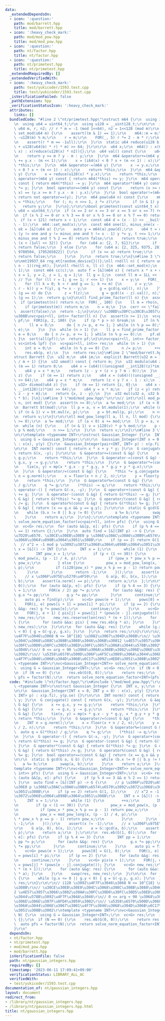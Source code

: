 ```yaml
---
data:
  _extendedDependsOn:
  - icon: ':question:'
    path: mod/barrett.hpp
    title: mod/barrett.hpp
  - icon: ':heavy_check_mark:'
    path: mod/mod_pow.hpp
    title: mod/mod_pow.hpp
  - icon: ':question:'
    path: nt/factor.hpp
    title: nt/factor.hpp
  - icon: ':question:'
    path: nt/primetest.hpp
    title: nt/primetest.hpp
  _extendedRequiredBy: []
  _extendedVerifiedWith:
  - icon: ':heavy_check_mark:'
    path: test/yukicoder/1593.test.cpp
    title: test/yukicoder/1593.test.cpp
  _isVerificationFailed: false
  _pathExtension: hpp
  _verificationStatusIcon: ':heavy_check_mark:'
  attributes:
    links: []
  bundledCode: "#line 2 \"nt/primetest.hpp\"\nstruct m64 {\r\n  using i64 = int64_t;\r\
    \n  using u64 = uint64_t;\r\n  using u128 = __uint128_t;\r\n\r\n  inline static\
    \ u64 m, r, n2; // r * m = -1 (mod 1<<64), n2 = 1<<128 (mod m)\r\n  static void\
    \ set_mod(u64 m) {\r\n    assert((m & 1) == 1);\r\n    m64::m = m;\r\n    n2 =\
    \ -u128(m) % m;\r\n    r = m;\r\n    FOR(_, 5) r *= 2 - m * r;\r\n    r = -r;\r\
    \n    assert(r * m == -1ull);\r\n  }\r\n  static u64 reduce(u128 b) { return (b\
    \ + u128(u64(b) * r) * m) >> 64; }\r\n\r\n  u64 x;\r\n  m64() : x(0) {}\r\n  m64(u64\
    \ x) : x(reduce(u128(x) * n2)){};\r\n  u64 val() const {\r\n    u64 y = reduce(x);\r\
    \n    return y >= m ? y - m : y;\r\n  }\r\n  m64 &operator+=(m64 y) {\r\n    x\
    \ += y.x - (m << 1);\r\n    x = (i64(x) < 0 ? x + (m << 1) : x);\r\n    return\
    \ *this;\r\n  }\r\n  m64 &operator-=(m64 y) {\r\n    x -= y.x;\r\n    x = (i64(x)\
    \ < 0 ? x + (m << 1) : x);\r\n    return *this;\r\n  }\r\n  m64 &operator*=(m64\
    \ y) {\r\n    x = reduce(u128(x) * y.x);\r\n    return *this;\r\n  }\r\n  m64\
    \ operator+(m64 y) const { return m64(*this) += y; }\r\n  m64 operator-(m64 y)\
    \ const { return m64(*this) -= y; }\r\n  m64 operator*(m64 y) const { return m64(*this)\
    \ *= y; }\r\n  bool operator==(m64 y) const {\r\n    return (x >= m ? x - m :\
    \ x) == (y.x >= m ? y.x - m : y.x);\r\n  }\r\n  bool operator!=(m64 y) const {\
    \ return not operator==(y); }\r\n  m64 pow(u64 n) const {\r\n    m64 y = 1, z\
    \ = *this;\r\n    for (; n; n >>= 1, z *= z)\r\n      if (n & 1) y *= z;\r\n \
    \   return y;\r\n  }\r\n};\r\n\r\nbool primetest(const uint64_t x) {\r\n  using\
    \ u64 = uint64_t;\r\n  if (x == 2 or x == 3 or x == 5 or x == 7) return true;\r\
    \n  if (x % 2 == 0 or x % 3 == 0 or x % 5 == 0 or x % 7 == 0) return false;\r\n\
    \  if (x < 121) return x > 1;\r\n  const u64 d = (x - 1) >> __builtin_ctzll(x\
    \ - 1);\r\n  m64::set_mod(x);\r\n  const m64 one(1), minus_one(x - 1);\r\n  auto\
    \ ok = [&](u64 a) {\r\n    auto y = m64(a).pow(d);\r\n    u64 t = d;\r\n    while\
    \ (y != one and y != minus_one and t != x - 1) y *= y, t <<= 1;\r\n    if (y !=\
    \ minus_one and t % 2 == 0) return false;\r\n    return true;\r\n  };\r\n  if\
    \ (x < (1ull << 32)) {\r\n    for (u64 a: {2, 7, 61})\r\n      if (not ok(a))\
    \ return false;\r\n  } else {\r\n    for (u64 a: {2, 325, 9375, 28178, 450775,\
    \ 9780504, 1795265022}) {\r\n      if (x <= a) return true;\r\n      if (not ok(a))\
    \ return false;\r\n    }\r\n  }\r\n  return true;\r\n}\n#line 3 \"nt/factor.hpp\"\
    \n\nmt19937_64 rng_mt{random_device{}()};\nll rnd(ll n) { return uniform_int_distribution<ll>(0,\
    \ n - 1)(rng_mt); }\n\nll rho(ll n, ll c) {\n  m64::set_mod(n);\n  assert(n >\
    \ 1);\n  const m64 cc(c);\n  auto f = [&](m64 x) { return x * x + cc; };\n  m64\
    \ x = 1, y = 2, z = 1, q = 1;\n  ll g = 1;\n  const ll m = 1LL << (__lg(n) / 5);\
    \ // ?\n  for (ll r = 1; g == 1; r <<= 1) {\n    x = y;\n    FOR(_, r) y = f(y);\n\
    \    for (ll k = 0; k < r and g == 1; k += m) {\n      z = y;\n      FOR(_, min(m,\
    \ r - k)) y = f(y), q *= x - y;\n      g = gcd(q.val(), n);\n    }\n  }\n  if\
    \ (g == n) do {\n      z = f(z);\n      g = gcd((x - z).val(), n);\n    } while\
    \ (g == 1);\n  return g;\n}\n\nll find_prime_factor(ll n) {\n  assert(n > 1);\n\
    \  if (primetest(n)) return n;\n  FOR(_, 100) {\n    ll m = rho(n, rnd(n));\n\
    \    if (primetest(m)) return m;\n    n = m;\n  }\n  cerr << \"failed\" << endl;\n\
    \  assert(false);\n  return -1;\n}\n\n// \u30BD\u30FC\u30C8\u3057\u3066\u304F\u308C\
    \u308B\nvc<pair<ll, int>> factor(ll n) {\n  assert(n >= 1);\n  vc<pair<ll, int>>\
    \ pf;\n  FOR3(p, 2, 100) {\n    if (p * p > n) break;\n    if (n % p == 0) {\n\
    \      ll e = 0;\n      do { n /= p, e += 1; } while (n % p == 0);\n      pf.eb(p,\
    \ e);\n    }\n  }\n  while (n > 1) {\n    ll p = find_prime_factor(n);\n    ll\
    \ e = 0;\n    do { n /= p, e += 1; } while (n % p == 0);\n    pf.eb(p, e);\n \
    \ }\n  sort(all(pf));\n  return pf;\n}\n\nvc<pair<ll, int>> factor_by_lpf(ll n,\
    \ vc<int>& lpf) {\n  vc<pair<ll, int>> res;\n  while (n > 1) {\n    int p = lpf[n];\n\
    \    int e = 0;\n    while (n % p == 0) {\n      n /= p;\n      ++e;\n    }\n\
    \    res.eb(p, e);\n  }\n  return res;\n}\n#line 2 \"mod/barrett.hpp\"\n\n// https://github.com/atcoder/ac-library/blob/master/atcoder/internal_math.hpp\n\
    struct Barrett {\n  u32 m;\n  u64 im;\n  explicit Barrett(u32 m = 1) : m(m), im(u64(-1)\
    \ / m + 1) {}\n  u32 umod() const { return m; }\n  u32 modulo(u64 z) {\n    if\
    \ (m == 1) return 0;\n    u64 x = (u64)(((unsigned __int128)(z)*im) >> 64);\n\
    \    u64 y = x * m;\n    return (z - y + (z < y ? m : 0));\n  }\n  u64 floor(u64\
    \ z) {\n    if (m == 1) return z;\n    u64 x = (u64)(((unsigned __int128)(z)*im)\
    \ >> 64);\n    u64 y = x * m;\n    return (z < y ? x - 1 : x);\n  }\n  pair<u64,\
    \ u32> divmod(u64 z) {\n    if (m == 1) return {z, 0};\n    u64 x = (u64)(((unsigned\
    \ __int128)(z)*im) >> 64);\n    u64 y = x * m;\n    if (z < y) return {x - 1,\
    \ z - y + m};\n    return {x, z - y};\n  }\n  u32 mul(u32 a, u32 b) { return modulo(u64(a)\
    \ * b); }\n};\n#line 3 \"mod/mod_pow.hpp\"\n\r\n// int\r\nll mod_pow(ll a, ll\
    \ n, int mod) {\r\n  assert(n >= 0);\r\n  a %= mod;\r\n  if (a < 0) a += mod;\r\
    \n  Barrett bt(mod);\r\n  ll p = a, v = bt.modulo(1);\r\n  while (n) {\r\n   \
    \ if (n & 1) v = bt.mul(v, p);\r\n    p = bt.mul(p, p);\r\n    n >>= 1;\r\n  }\r\
    \n  return v;\r\n}\r\n\r\nll mod_pow_long(ll a, ll n, ll mod) {\r\n  assert(n\
    \ >= 0);\r\n  a %= mod;\r\n  if (a < 0) a += mod;\r\n  ll p = a, v = 1 % mod;\r\
    \n  while (n) {\r\n    if (n & 1) v = i128(v) * p % mod;\r\n    p = i128(p) *\
    \ p % mod;\r\n    n >>= 1;\r\n  }\r\n  return v;\r\n}\r\n#line 3 \"nt/gaussian_integers.hpp\"\
    \n\r\ntemplate <typename INT>\r\nstruct Gaussian_Integer {\r\n  INT x, y;\r\n\
    \  using G = Gaussian_Integer;\r\n\r\n  Gaussian_Integer(INT x = 0, INT y = 0)\
    \ : x(x), y(y) {}\r\n  Gaussian_Integer(pair<INT, INT> p) : x(p.fi), y(p.se) {}\r\
    \n\r\n  INT norm() const { return x * x + y * y; }\r\n  G conjugate() const {\
    \ return G(x, -y); }\r\n\r\n  G &operator+=(const G &g) {\r\n    x += g.x, y +=\
    \ g.y;\r\n    return *this;\r\n  }\r\n  G &operator-=(const G &g) {\r\n    x -=\
    \ g.x, y -= g.y;\r\n    return *this;\r\n  }\r\n  G &operator*=(const G &g) {\r\
    \n    tie(x, y) = mp(x * g.x - y * g.y, x * g.y + y * g.x);\r\n    return *this;\r\
    \n  }\r\n  G &operator/=(const G &g) {\r\n    *this *= g.conjugate();\r\n    INT\
    \ n = g.norm();\r\n    x = floor(x + n / 2, n);\r\n    y = floor(y + n / 2, n);\r\
    \n    return *this;\r\n  }\r\n  G &operator%=(const G &g) {\r\n    auto q = G(*this)\
    \ / g;\r\n    q *= g;\r\n    (*this) -= q;\r\n    return *this;\r\n  }\r\n  G\
    \ operator-() { return G(-x, -y); }\r\n  G operator+(const G &g) { return G(*this)\
    \ += g; }\r\n  G operator-(const G &g) { return G(*this) -= g; }\r\n  G operator*(const\
    \ G &g) { return G(*this) *= g; }\r\n  G operator/(const G &g) { return G(*this)\
    \ /= g; }\r\n  G operator%(const G &g) { return G(*this) %= g; }\r\n  bool operator==(const\
    \ G &g) { return (x == g.x && y == g.y); }\r\n\r\n  static G gcd(G a, G b) {\r\
    \n    while (b.x != 0 || b.y != 0) {\r\n      a %= b;\r\n      swap(a, b);\r\n\
    \    }\r\n    return a;\r\n  }\r\n};\r\n\r\ntemplate <typename INT>\r\nvc<Gaussian_Integer<INT>>\
    \ solve_norm_equation_factor(vc<pair<ll, int>> pfs) {\r\n  using G = Gaussian_Integer<INT>;\r\
    \n  vc<G> res;\r\n  for (auto &&[p, e]: pfs) {\r\n    if (p % 4 == 3 && e % 2\
    \ == 1) return {};\r\n  }\r\n  auto find = [&](INT p) -> G {\r\n    // p \u306F\
    \u7D20\u6570. \u30CE\u30EB\u30E0 p \u306E\u30AC\u30A6\u30B9\u6574\u6570\u3092\u3072\
    \u3068\u3064\u898B\u3064\u3051\u308B\r\n    if (p == 2) return G(1, 1);\r\n  \
    \  // x^2 = -1 mod p \u3092\u3072\u3068\u3064\u898B\u3064\u3051\u308B\r\n    INT\
    \ x = [&]() -> INT {\r\n      INT x = 1;\r\n      while (1) {\r\n        ++x;\r\
    \n        INT pow_x = 1;\r\n        if (p < (1 << 30)) {\r\n          pow_x =\
    \ mod_pow(x, (p - 1) / 4, p);\r\n          if (pow_x * pow_x % p == p - 1) return\
    \ pow_x;\r\n        } else {\r\n          pow_x = mod_pow_long(x, (p - 1) / 4,\
    \ p);\r\n          if (i128(pow_x) * pow_x % p == p - 1) return pow_x;\r\n   \
    \     }\r\n      }\r\n      return -1;\r\n    }();\r\n    assert(x != -1);\r\n\
    \    // x \u306F\u975E\u5270\u4F59\r\n    G a(p, 0), b(x, 1);\r\n    a = G::gcd(a,\
    \ b);\r\n    assert(a.norm() == p);\r\n    return a;\r\n  };\r\n\r\n  res.eb(G(1,\
    \ 0));\r\n  for (auto &&[p, e]: pfs) {\r\n    if (p % 4 == 3) {\r\n      INT pp\
    \ = 1;\r\n      FOR(e / 2) pp *= p;\r\n      for (auto &&g: res) {\r\n       \
    \ g.x *= pp;\r\n        g.y *= pp;\r\n      }\r\n      continue;\r\n    }\r\n\
    \    auto pi = find(p);\r\n    vc<G> pows(e + 1);\r\n    pows[0] = G(1, 0);\r\n\
    \    FOR(i, e) pows[i + 1] = pows[i] * pi;\r\n    if (p == 2) {\r\n      for (auto\
    \ &&g: res) g *= pows[e];\r\n      continue;\r\n    }\r\n    vc<G> pis(e + 1);\r\
    \n    FOR(j, e + 1) { pis[j] = pows[j] * (pows[e - j].conjugate()); }\r\n    vc<G>\
    \ new_res;\r\n    new_res.reserve(len(res) * (e + 1));\r\n    for (auto &&g: res)\
    \ {\r\n      for (auto &&a: pis) { new_res.eb(g * a); }\r\n    }\r\n    swap(res,\
    \ new_res);\r\n  }\r\n\r\n  for (auto &&g: res) {\r\n    while (g.x <= 0 || g.y\
    \ < 0) { g = G(-g.y, g.x); }\r\n  }\r\n  return res;\r\n}\r\n\r\n// i128 \u3092\
    \u4F7F\u3046\u3068 N <= 10^{18} \u3082\u3067\u304D\u308B\r\n// \u30CE\u30EB\u30E0\
    \u304C\u3068\u308C\u308B\u3088\u3046\u306B\u30012 \u4E57\u3057\u3066\u3082\u30AA\
    \u30FC\u30D0\u30FC\u30D5\u30ED\u30FC\u3057\u306A\u3044\u578B\u3092\u4F7F\u304A\
    \u3046\r\n// 0 <= arg < 90 \u3068\u306A\u308B\u3082\u306E\u306E\u307F\u8FD4\u3059\
    \u3002\r\n// \u5358\u6570\u500D\u306F\u4F5C\u3089\u306A\u3044\u306E\u3067\u3001\
    \u4F7F\u3046\u3068\u304D\u306B\u6C17\u3092\u4ED8\u3051\u308B\u3002\r\ntemplate\
    \ <typename INT>\r\nvc<Gaussian_Integer<INT>> solve_norm_equation(INT N) {\r\n\
    \  using G = Gaussian_Integer<INT>;\r\n  vc<G> res;\r\n  if (N < 0) return {};\r\
    \n  if (N == 0) {\r\n    res.eb(G(0, 0));\r\n    return res;\r\n  }\r\n  auto\
    \ pfs = factor(N);\r\n  return solve_norm_equation_factor<INT>(pfs);\r\n}\r\n"
  code: "#include \"nt/factor.hpp\"\r\n#include \"mod/mod_pow.hpp\"\r\n\r\ntemplate\
    \ <typename INT>\r\nstruct Gaussian_Integer {\r\n  INT x, y;\r\n  using G = Gaussian_Integer;\r\
    \n\r\n  Gaussian_Integer(INT x = 0, INT y = 0) : x(x), y(y) {}\r\n  Gaussian_Integer(pair<INT,\
    \ INT> p) : x(p.fi), y(p.se) {}\r\n\r\n  INT norm() const { return x * x + y *\
    \ y; }\r\n  G conjugate() const { return G(x, -y); }\r\n\r\n  G &operator+=(const\
    \ G &g) {\r\n    x += g.x, y += g.y;\r\n    return *this;\r\n  }\r\n  G &operator-=(const\
    \ G &g) {\r\n    x -= g.x, y -= g.y;\r\n    return *this;\r\n  }\r\n  G &operator*=(const\
    \ G &g) {\r\n    tie(x, y) = mp(x * g.x - y * g.y, x * g.y + y * g.x);\r\n   \
    \ return *this;\r\n  }\r\n  G &operator/=(const G &g) {\r\n    *this *= g.conjugate();\r\
    \n    INT n = g.norm();\r\n    x = floor(x + n / 2, n);\r\n    y = floor(y + n\
    \ / 2, n);\r\n    return *this;\r\n  }\r\n  G &operator%=(const G &g) {\r\n  \
    \  auto q = G(*this) / g;\r\n    q *= g;\r\n    (*this) -= q;\r\n    return *this;\r\
    \n  }\r\n  G operator-() { return G(-x, -y); }\r\n  G operator+(const G &g) {\
    \ return G(*this) += g; }\r\n  G operator-(const G &g) { return G(*this) -= g;\
    \ }\r\n  G operator*(const G &g) { return G(*this) *= g; }\r\n  G operator/(const\
    \ G &g) { return G(*this) /= g; }\r\n  G operator%(const G &g) { return G(*this)\
    \ %= g; }\r\n  bool operator==(const G &g) { return (x == g.x && y == g.y); }\r\
    \n\r\n  static G gcd(G a, G b) {\r\n    while (b.x != 0 || b.y != 0) {\r\n   \
    \   a %= b;\r\n      swap(a, b);\r\n    }\r\n    return a;\r\n  }\r\n};\r\n\r\n\
    template <typename INT>\r\nvc<Gaussian_Integer<INT>> solve_norm_equation_factor(vc<pair<ll,\
    \ int>> pfs) {\r\n  using G = Gaussian_Integer<INT>;\r\n  vc<G> res;\r\n  for\
    \ (auto &&[p, e]: pfs) {\r\n    if (p % 4 == 3 && e % 2 == 1) return {};\r\n \
    \ }\r\n  auto find = [&](INT p) -> G {\r\n    // p \u306F\u7D20\u6570. \u30CE\u30EB\
    \u30E0 p \u306E\u30AC\u30A6\u30B9\u6574\u6570\u3092\u3072\u3068\u3064\u898B\u3064\
    \u3051\u308B\r\n    if (p == 2) return G(1, 1);\r\n    // x^2 = -1 mod p \u3092\
    \u3072\u3068\u3064\u898B\u3064\u3051\u308B\r\n    INT x = [&]() -> INT {\r\n \
    \     INT x = 1;\r\n      while (1) {\r\n        ++x;\r\n        INT pow_x = 1;\r\
    \n        if (p < (1 << 30)) {\r\n          pow_x = mod_pow(x, (p - 1) / 4, p);\r\
    \n          if (pow_x * pow_x % p == p - 1) return pow_x;\r\n        } else {\r\
    \n          pow_x = mod_pow_long(x, (p - 1) / 4, p);\r\n          if (i128(pow_x)\
    \ * pow_x % p == p - 1) return pow_x;\r\n        }\r\n      }\r\n      return\
    \ -1;\r\n    }();\r\n    assert(x != -1);\r\n    // x \u306F\u975E\u5270\u4F59\
    \r\n    G a(p, 0), b(x, 1);\r\n    a = G::gcd(a, b);\r\n    assert(a.norm() ==\
    \ p);\r\n    return a;\r\n  };\r\n\r\n  res.eb(G(1, 0));\r\n  for (auto &&[p,\
    \ e]: pfs) {\r\n    if (p % 4 == 3) {\r\n      INT pp = 1;\r\n      FOR(e / 2)\
    \ pp *= p;\r\n      for (auto &&g: res) {\r\n        g.x *= pp;\r\n        g.y\
    \ *= pp;\r\n      }\r\n      continue;\r\n    }\r\n    auto pi = find(p);\r\n\
    \    vc<G> pows(e + 1);\r\n    pows[0] = G(1, 0);\r\n    FOR(i, e) pows[i + 1]\
    \ = pows[i] * pi;\r\n    if (p == 2) {\r\n      for (auto &&g: res) g *= pows[e];\r\
    \n      continue;\r\n    }\r\n    vc<G> pis(e + 1);\r\n    FOR(j, e + 1) { pis[j]\
    \ = pows[j] * (pows[e - j].conjugate()); }\r\n    vc<G> new_res;\r\n    new_res.reserve(len(res)\
    \ * (e + 1));\r\n    for (auto &&g: res) {\r\n      for (auto &&a: pis) { new_res.eb(g\
    \ * a); }\r\n    }\r\n    swap(res, new_res);\r\n  }\r\n\r\n  for (auto &&g: res)\
    \ {\r\n    while (g.x <= 0 || g.y < 0) { g = G(-g.y, g.x); }\r\n  }\r\n  return\
    \ res;\r\n}\r\n\r\n// i128 \u3092\u4F7F\u3046\u3068 N <= 10^{18} \u3082\u3067\u304D\
    \u308B\r\n// \u30CE\u30EB\u30E0\u304C\u3068\u308C\u308B\u3088\u3046\u306B\u3001\
    2 \u4E57\u3057\u3066\u3082\u30AA\u30FC\u30D0\u30FC\u30D5\u30ED\u30FC\u3057\u306A\
    \u3044\u578B\u3092\u4F7F\u304A\u3046\r\n// 0 <= arg < 90 \u3068\u306A\u308B\u3082\
    \u306E\u306E\u307F\u8FD4\u3059\u3002\r\n// \u5358\u6570\u500D\u306F\u4F5C\u3089\
    \u306A\u3044\u306E\u3067\u3001\u4F7F\u3046\u3068\u304D\u306B\u6C17\u3092\u4ED8\
    \u3051\u308B\u3002\r\ntemplate <typename INT>\r\nvc<Gaussian_Integer<INT>> solve_norm_equation(INT\
    \ N) {\r\n  using G = Gaussian_Integer<INT>;\r\n  vc<G> res;\r\n  if (N < 0) return\
    \ {};\r\n  if (N == 0) {\r\n    res.eb(G(0, 0));\r\n    return res;\r\n  }\r\n\
    \  auto pfs = factor(N);\r\n  return solve_norm_equation_factor<INT>(pfs);\r\n\
    }\r\n"
  dependsOn:
  - nt/factor.hpp
  - nt/primetest.hpp
  - mod/mod_pow.hpp
  - mod/barrett.hpp
  isVerificationFile: false
  path: nt/gaussian_integers.hpp
  requiredBy: []
  timestamp: '2023-06-11 17:09:41+09:00'
  verificationStatus: LIBRARY_ALL_AC
  verifiedWith:
  - test/yukicoder/1593.test.cpp
documentation_of: nt/gaussian_integers.hpp
layout: document
redirect_from:
- /library/nt/gaussian_integers.hpp
- /library/nt/gaussian_integers.hpp.html
title: nt/gaussian_integers.hpp
---
```

